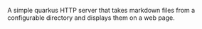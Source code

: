 A simple quarkus HTTP server that takes markdown files from a configurable directory and displays them on a web page.
